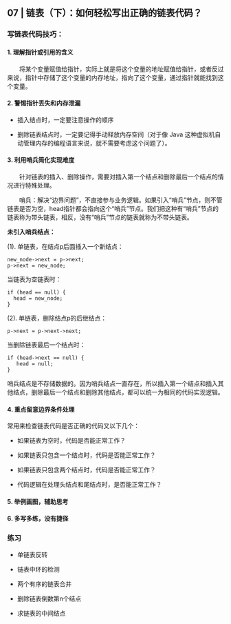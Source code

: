 
## 07 | 链表（下）：如何轻松写出正确的链表代码？

### 写链表代码技巧：

#### 1. 理解指针或引用的含义

&#8195;&#8195;将某个变量赋值给指针，实际上就是将这个变量的地址赋值给指针，或者反过来说，指针中存储了这个变量的内存地址，指向了这个变量，通过指针就能找到这个变量。

#### 2. 警惕指针丢失和内存泄漏

* 插入结点时，一定要注意操作的顺序

* 删除链表结点时，一定要记得手动释放内存空间（对于像 Java 这种虚拟机自动管理内存的编程语言来说，就不需要考虑这个问题了）。

#### 3. 利用哨兵简化实现难度

&#8195;&#8195;针对链表的插入、删除操作，需要对插入第一个结点和删除最后一个结点的情况进行特殊处理。

&#8195;&#8195;哨兵：解决“边界问题”，不直接参与业务逻辑。如果引入“哨兵”节点，则不管链表是否为空，head指针都会指向这个“哨兵”节点。我们把这种有“哨兵”节点的链表称为带头链表，相反，没有“哨兵”节点的链表就称为不带头链表。

 **未引入哨兵结点：**

(1). 单链表，在结点p后面插入一个新结点：
```
new_node->next = p->next;
p->next = new_node;
```

当链表为空链表时：
```
if (head == null) {
  head = new_node;
}
```

(2). 单链表，删除结点p的后继结点：
```
p->next = p->next->next;
```

当删除链表最后一个结点时：
```
if (head->next == null) {
   head = null;
}
```
哨兵结点是不存储数据的。因为哨兵结点一直存在，所以插入第一个结点和插入其他结点，删除最后一个结点和删除其他结点，都可以统一为相同的代码实现逻辑。

#### 4. 重点留意边界条件处理

常用来检查链表代码是否正确的代码又以下几个：

* 如果链表为空时，代码是否能正常工作？

* 如果链表只包含一个结点时，代码是否能正常工作？

* 如果链表只包含两个结点时，代码是否能正常工作？

* 代码逻辑在处理头结点和尾结点时，是否能正常工作？

#### 5. 举例画图，辅助思考

#### 6. 多写多练，没有捷径

### 练习

* 单链表反转

* 链表中环的检测

* 两个有序的链表合并

* 删除链表倒数第n个结点

* 求链表的中间结点
